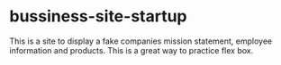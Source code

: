 # bussiness-site-startup
This is a site to display a fake companies mission statement, employee information and products. This is a great way to practice flex box.
